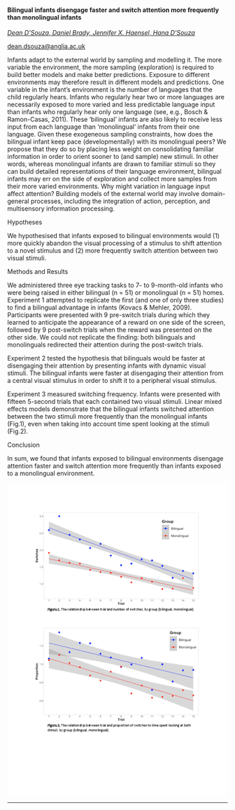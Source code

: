 #### Bilingual infants disengage faster and switch attention more frequently than monolingual infants

[*Dean D'Souza, Daniel Brady, Jennifer X. Haensel, Hana D'Souza*](./authors.md)

dean.dsouza@anglia.ac.uk

Infants adapt to the external world by sampling and modelling it. The more variable the environment, the more sampling (exploration) is required to build better models and make better predictions. Exposure to different environments may therefore result in different models and predictions. One variable in the infant’s environment is the number of languages that the child regularly hears. Infants who regularly hear two or more languages are necessarily exposed to more varied and less predictable language input than infants who regularly hear only one language (see, e.g., Bosch & Ramon-Casas, 2011). These ‘bilingual’ infants are also likely to receive less input from each language than ‘monolingual’ infants from their one language. Given these exogeneous sampling constraints, how does the bilingual infant keep pace (developmentally) with its monolingual peers? We propose that they do so by placing less weight on consolidating familiar information in order to orient sooner to (and sample) new stimuli. In other words, whereas monolingual infants are drawn to familiar stimuli so they can build detailed representations of their language environment, bilingual infants may err on the side of exploration and collect more samples from their more varied environments. Why might variation in language input affect attention? Building models of the external world may involve domain-general processes, including the integration of action, perception, and multisensory information processing.

Hypotheses

We hypothesised that infants exposed to bilingual environments would (1) more quickly abandon the visual processing of a stimulus to shift attention to a novel stimulus and (2) more frequently switch attention between two visual stimuli.

Methods and Results

We administered three eye tracking tasks to 7- to 9-month-old infants who were being raised in either bilingual (n = 51) or monolingual (n = 51) homes. Experiment 1 attempted to replicate the first (and one of only three studies) to find a bilingual advantage in infants (Kovacs & Mehler, 2009). Participants were presented with 9 pre-switch trials during which they learned to anticipate the appearance of a reward on one side of the screen, followed by 9 post-switch trials when the reward was presented on the other side. We could not replicate the finding: both bilinguals and monolinguals redirected their attention during the post-switch trials.

Experiment 2 tested the hypothesis that bilinguals would be faster at disengaging their attention by presenting infants with dynamic visual stimuli. The bilingual infants were faster at disengaging their attention from a central visual stimulus in order to shift it to a peripheral visual stimulus.

Experiment 3 measured switching frequency. Infants were presented with fifteen 5-second trials that each contained two visual stimuli. Linear mixed effects models demonstrate that the bilingual infants switched attention between the two stimuli more frequently than the monolingual infants (Fig.1), even when taking into account time spent looking at the stimuli (Fig.2).

Conclusion

In sum, we found that infants exposed to bilingual environments disengage attention faster and switch attention more frequently than infants exposed to a monolingual environment.

![Attachment](attachments/16-1.png)

---

